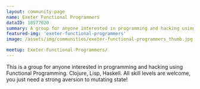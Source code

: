 ```yaml
---
layout: community-page
name: Exeter Functional Programmers
dataID: 18577020
summary: A group for anyone interested in programming and hacking using Functional Programming.
featured-img: 'exeter-functional-programmers'
image: /assets/img/communities/exeter-functional-programmers_thumb.jpg

meetup: Exeter-Functional-Programmers/
---
```

This is a group for anyone interested in programming and hacking using Functional Programming. Clojure, Lisp, Haskell. All skill levels are welcome, you just need a strong aversion to mutating state!
